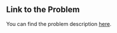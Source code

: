 
## Link to the Problem

You can find the problem description [here](https://leetcode.com/problems/get-the-size-of-a-dataframe/description/?envType=study-plan-v2&envId=introduction-to-pandas&lang=pythondata).